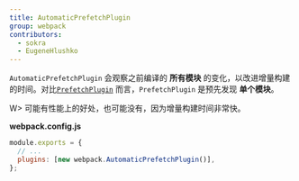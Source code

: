 ```yaml
---
title: AutomaticPrefetchPlugin
group: webpack
contributors:
  - sokra
  - EugeneHlushko
---
```


`AutomaticPrefetchPlugin` 会观察之前编译的 **所有模块** 的变化，以改进增量构建的时间。对比[`PrefetchPlugin`](/plugins/prefetch-plugin/) 而言，`PrefetchPlugin` 是预先发现 **单个模块**。

W> 可能有性能上的好处，也可能没有，因为增量构建时间非常快。

**webpack.config.js**

```javascript
module.exports = {
  // ...
  plugins: [new webpack.AutomaticPrefetchPlugin()],
};
```
